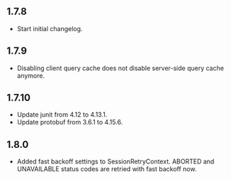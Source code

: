 ## 1.7.8 ##

* Start initial changelog.

## 1.7.9 ##

* Disabling client query cache does not disable server-side query cache anymore.

## 1.7.10 ##

* Update junit from 4.12 to 4.13.1.
* Update protobuf from 3.6.1 to 4.15.6.
 	 
## 1.8.0 ##
 
* Added fast backoff settings to SessionRetryContext. ABORTED and UNAVAILABLE status codes are retried with fast backoff now.

